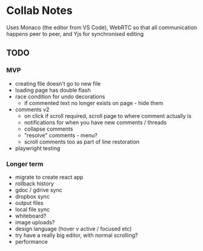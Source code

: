 Collab Notes
============

Uses Monaco (the editor from VS Code), WebRTC so that all communication happens peer to peer, and Yjs for synchronised editing

TODO
----
### MVP
- creating file doesn't go to new file
- loading page has double flash
- race condition for undo decorations
  - if commented text no longer exists on page - hide them
- comments v2
  - on click if scroll required, scroll page to where comment actually is
  - notifications for when you have new comments / threads
  - collapse comments
  - "resolve" comments - menu?
  - scroll comments too as part of line restoration
- playwright testing

### Longer term
- migrate to create react app
- rollback history
- gdoc / gdrive sync
- dropbox sync
- output files
- local file sync
- whiteboard?
- image uploads?
- design language (hover v active / focused etc)
- try have a really big editor, with normal scrolling?
- performance
